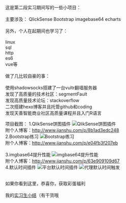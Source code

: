这是第二段实习期间写的一些小项目：<br><br>
主要涉及：
QlickSense Bootstrap imagebase64 echarts<br>
<br>
另外，个人在起期间也学习了：<br><br>
linux<br>
sql<br>
http<br>
es6<br>
vue等<br>
<br>
做了几比较自豪的事：<br><br>
使用shadowsocks搭建了一台vultr翻墙服务器<br>
发现了高质量的技术社区：segmentFault<br>
发现高质量技术论坛：stackoverflow<br>
二次搭建hexo博客并且托管github和coding<br>
发现天善智能商业社区高质量课程并且入门R语言<br>


项目截图：
1.QlikSense饼图插件
![QlikSense饼图插件](https://github.com/FrankKai/Persional-Practice-2/blob/master/QlikSense%E9%A5%BC%E5%9B%BE%E6%8F%92%E4%BB%B6/%E9%A5%BC%E5%9B%BE%E6%8F%92%E4%BB%B6.jpg)
<br>附个人博客：http://www.jianshu.com/p/8b1ad3edc248<br>
2.Bootstrap练习
![Bootstrap练习](https://github.com/FrankKai/Persional-Practice-2/blob/master/Bootstrap%E4%B8%AA%E4%BA%BA%E5%8D%9A%E5%AE%A2/Bootstrap%E4%B8%AA%E4%BA%BA%E5%8D%9A%E5%AE%A2.png)
<br>附个人博客：http://www.jianshu.com/p/e04fb3f207eb<br><br>
3.imgbase64提升性能
![imgbase64提升性能](https://github.com/FrankKai/Persional-Practice-2/blob/master/imgbase64%E6%8F%90%E5%8D%87%E6%80%A7%E8%83%BD/imgbase64.jpg)
<br>附个人博客：http://www.jianshu.com/p/63e909109d67<br>
4.默认时间插件
![平台默认时间插件](https://github.com/FrankKai/Persional-Practice-2/blob/master/QlikSense%E9%BB%98%E8%AE%A4%E6%97%B6%E9%97%B4%E6%8F%92%E4%BB%B6/%E5%B9%B3%E5%8F%B0%E9%BB%98%E8%AE%A4%E6%97%B6%E9%97%B4%E6%8F%92%E4%BB%B6.png)
![代理默认时间触发](https://github.com/FrankKai/Persional-Practice-2/blob/master/QlikSense%E9%BB%98%E8%AE%A4%E6%97%B6%E9%97%B4%E6%8F%92%E4%BB%B6/%E4%BB%A3%E7%90%86%E9%BB%98%E8%AE%A4%E6%97%B6%E9%97%B4%E8%A7%A6%E5%8F%91.jpg)

<br>如果你看到这里，恭喜你，获取彩蛋福利<br>
<br>我的[实习生小结](https://github.com/FrankKai/Persional-Practice-2/tree/master/%E5%AE%9E%E4%B9%A0%E7%94%9F%E5%B0%8F%E7%BB%93)（有干货哦<br>